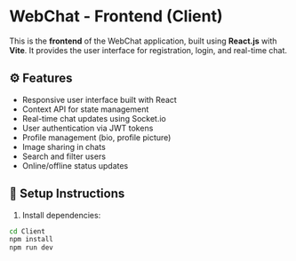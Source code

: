 # WebChat - Frontend (Client)

This is the **frontend** of the WebChat application, built using **React.js** with **Vite**. It provides the user interface for registration, login, and real-time chat.

## ⚙️ Features

- Responsive user interface built with React  
- Context API for state management  
- Real-time chat updates using Socket.io  
- User authentication via JWT tokens  
- Profile management (bio, profile picture)  
- Image sharing in chats  
- Search and filter users  
- Online/offline status updates  

## 🚀 Setup Instructions

1. Install dependencies:
```bash
cd Client
npm install
npm run dev
